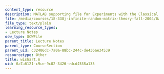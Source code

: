 ```yaml
---
content_type: resource
description: MATLAB supporting file for Experiments with the Classical Ensembles.
file: /media/courses/18-338j-infinite-random-matrix-theory-fall-2004/0a7a6121c9ce9c023426edcd4538a135_wishart.m
file_type: text/plain
learning_resource_types:
- Lecture Notes
ocw_type: OCWFile
parent_title: Lecture Notes
parent_type: CourseSection
parent_uid: c32406dc-7a0a-88bc-244c-de436ae34539
resourcetype: Other
title: wishart.m
uid: 0a7a6121-c9ce-9c02-3426-edcd4538a135
---
```

